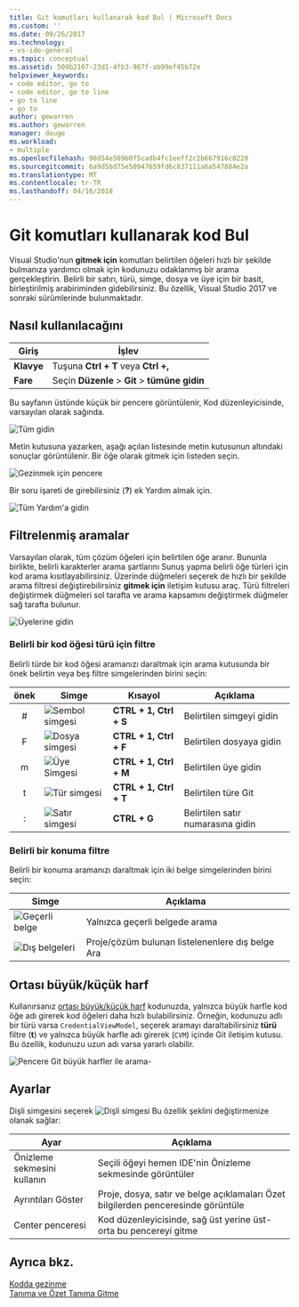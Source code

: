```yaml
---
title: Git komutları kullanarak kod Bul | Microsoft Docs
ms.custom: ''
ms.date: 09/26/2017
ms.technology:
- vs-ide-general
ms.topic: conceptual
ms.assetid: 509b2107-23d1-4fb3-987f-ab99ef45b72e
helpviewer_keywords:
- code editor, go to
- code editor, go to line
- go to line
- go to
author: gewarren
ms.author: gewarren
manager: douge
ms.workload:
- multiple
ms.openlocfilehash: 90d54e509b0f5cadb4fc1eeff2c2b667916c0220
ms.sourcegitcommit: 6a9d5bd75e50947659fd6c837111a6a547884e2a
ms.translationtype: MT
ms.contentlocale: tr-TR
ms.lasthandoff: 04/16/2018
---
```

# <a name="find-code-using-go-to-commands"></a>Git komutları kullanarak kod Bul  
Visual Studio'nun **gitmek için** komutları belirtilen öğeleri hızlı bir şekilde bulmanıza yardımcı olmak için kodunuzu odaklanmış bir arama gerçekleştirin. Belirli bir satırı, türü, simge, dosya ve üye için bir basit, birleştirilmiş arabiriminden gidebilirsiniz. Bu özellik, Visual Studio 2017 ve sonraki sürümlerinde bulunmaktadır.  

## <a name="how-to-use-it"></a>Nasıl kullanılacağını  

Giriş        | İşlev 
------------ | ---
**Klavye** | Tuşuna **Ctrl + T** veya **Ctrl +,**     
**Fare**    | Seçin **Düzenle** > **Git** > **tümüne gidin**  

Bu sayfanın üstünde küçük bir pencere görüntülenir, Kod düzenleyicisinde, varsayılan olarak sağında.  

![Tüm gidin](media/gotoall.png)

Metin kutusuna yazarken, aşağı açılan listesinde metin kutusunun altındaki sonuçlar görüntülenir. Bir öğe olarak gitmek için listeden seçin.    

![Gezinmek için pencere](../ide/media/vside_navigatetowindow.png "gitmek için penceresi")  

Bir soru işareti de girebilirsiniz (**?**) ek Yardım almak için.  

  ![Tüm Yardım'a gidin](media/gotoall_help.png)

## <a name="filtered-searches"></a>Filtrelenmiş aramalar  
Varsayılan olarak, tüm çözüm öğeleri için belirtilen öğe aranır. Bununla birlikte, belirli karakterler arama şartlarını Sunuş yapma belirli öğe türleri için kod arama kısıtlayabilirsiniz. Üzerinde düğmeleri seçerek de hızlı bir şekilde arama filtresi değiştirebilirsiniz **gitmek için** iletişim kutusu araç. Türü filtreleri değiştirmek düğmeleri sol tarafta ve arama kapsamını değiştirmek düğmeler sağ tarafta bulunur.  

![Üyelerine gidin](../ide/media/vside_navigation_toolbar.png)

### <a name="filter-to-a-specific-type-of-code-element"></a>Belirli bir kod öğesi türü için filtre  
Belirli türde bir kod öğesi aramanızı daraltmak için arama kutusunda bir önek belirtin veya beş filtre simgelerinden birini seçin:  

önek | Simge | Kısayol | Açıklama
:----: | ---- | -------- | ---
\#      | ![Sembol simgesi](media/gotoall_symbolicon.png) | **CTRL + 1, Ctrl + S** | Belirtilen simgeyi gidin
F      | ![Dosya simgesi](media/gotoall_fileicon.png)     | **CTRL + 1, Ctrl + F** | Belirtilen dosyaya gidin
m      | ![Üye Simgesi](media/gotoall_membericon.png) | **CTRL + 1, Ctrl + M** | Belirtilen üye gidin
t      | ![Tür simgesi](media/gotoall_typeicon.png)     | **CTRL + 1, Ctrl + T** | Belirtilen türe Git
:      | ![Satır simgesi](media/gotoall_lineicon.png)     | **CTRL + G**         | Belirtilen satır numarasına gidin

### <a name="filter-to-a-specific-location"></a>Belirli bir konuma filtre    
Belirli bir konuma aramanızı daraltmak için iki belge simgelerinden birini seçin:  

Simge | Açıklama
---- | ---
![Geçerli belge](media/gotoall_currentdocument.png) | Yalnızca geçerli belgede arama
![Dış belgeleri](media/gotoall_external.png) | Proje/çözüm bulunan listelenenlere dış belge Ara  

## <a name="camel-casing"></a>Ortası büyük/küçük harf  
Kullanırsanız [ortası büyük/küçük harf](https://en.wikipedia.org/wiki/Camel_case) kodunuzda, yalnızca büyük harfle kod öğe adı girerek kod öğeleri daha hızlı bulabilirsiniz. Örneğin, kodunuzu adlı bir türü varsa `CredentialViewModel`, seçerek aramayı daraltabilirsiniz **türü** filtre (**t**) ve yalnızca büyük harfle adı girerek (`CVM`) içinde Git iletişim kutusu. Bu özellik, kodunuzu uzun adı varsa yararlı olabilir.  

![Pencere Git büyük harfler ile arama-](../ide/media/vside_capitalsearch.png)

## <a name="settings"></a>Ayarlar  
Dişli simgesini seçerek ![Dişli simgesi](media/gotoall_gear.png) Bu özellik şeklini değiştirmenize olanak sağlar:  

Ayar | Açıklama
------- | ---
Önizleme sekmesini kullanın | Seçili öğeyi hemen IDE'nin Önizleme sekmesinde görüntüler
Ayrıntıları Göster    | Proje, dosya, satır ve belge açıklamaları Özet bilgilerden penceresinde görüntüle
Center penceresi   | Kod düzenleyicisinde, sağ üst yerine üst-orta bu pencereyi gitme   

## <a name="see-also"></a>Ayrıca bkz.  
[Kodda gezinme](../ide/navigating-code.md)  
[Tanıma ve Özet Tanıma Gitme](../ide/go-to-and-peek-definition.md)  